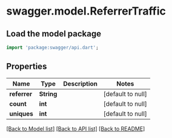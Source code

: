 # swagger.model.ReferrerTraffic

## Load the model package
```dart
import 'package:swagger/api.dart';
```

## Properties
Name | Type | Description | Notes
------------ | ------------- | ------------- | -------------
**referrer** | **String** |  | [default to null]
**count** | **int** |  | [default to null]
**uniques** | **int** |  | [default to null]

[[Back to Model list]](../README.md#documentation-for-models) [[Back to API list]](../README.md#documentation-for-api-endpoints) [[Back to README]](../README.md)

